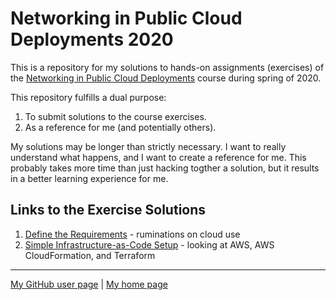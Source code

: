 # Networking in Public Cloud Deployments 2020

This is a repository for my solutions to hands-on assignments (exercises)
of the
[Networking in Public Cloud Deployments](https://www.ipspace.net/PubCloud/)
course during spring of 2020.

This repository fulfills a dual purpose:

1. To submit solutions to the course exercises.
2. As a reference for me (and potentially others).

My solutions may be longer than strictly necessary.
I want to really understand what happens,
and I want to create a reference for me.
This probably takes more time than just hacking togther a solution,
but it results in a better learning experience for me.

## Links to the Exercise Solutions

1. [Define the Requirements](ex1-reqs/) - ruminations on cloud use
2. [Simple Infrastructure-as-Code Setup](ex2-iac/) - looking at AWS,
   AWS CloudFormation, and Terraform

---

[My GitHub user page](https://github.com/auerswal) |
[My home page](https://www.unix-ag.uni-kl.de/~auerswal/)
